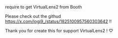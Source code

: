 require to get VirtualLens2 from Booth

Please check out the githud https://x.com/logi9_/status/1825100957560303642 !!

Thank you for create this for support VirtualLens2 ! ♡

